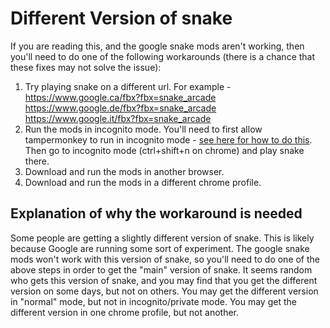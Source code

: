 # Different Version of snake

If you are reading this, and the google snake mods aren't working, then you'll need to do one of the following workarounds (there is a chance that these fixes may not solve the issue):

1. Try playing snake on a different url. For example -  
https://www.google.ca/fbx?fbx=snake_arcade  
https://www.google.de/fbx?fbx=snake_arcade  
https://www.google.it/fbx?fbx=snake_arcade
2. Run the mods in incognito mode. You'll need to first allow tampermonkey to run in incognito mode - [see here for how to do this](https://www.howtogeek.com/702123/how-to-enable-an-extension-in-chromes-incognito-mode/).
Then go to incognito mode (ctrl+shift+n on chrome) and play snake there.
3. Download and run the mods in another browser.
4. Download and run the mods in a different chrome profile.

## Explanation of why the workaround is needed

Some people are getting a slightly different version of snake. This is likely because Google are running some sort of experiment.
The google snake mods won't work with this version of snake, so you'll need to do one of the above steps in order to get the "main" version of snake.
It seems random who gets this version of snake, and you may find that you get the different version on some days, but not on others.
You may get the different version in "normal" mode, but not in incognito/private mode.
You may get the different version in one chrome profile, but not another.
